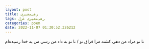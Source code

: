 ```yaml
---
layout: post
title: رهی‌معیری
tags: رهی‌معیری غزل
categories: poem
date: 2022-11-07 01:30:52.326212
---
```


تا تو مراد من دهی کشته مرا فراق تو / تا تو به داد من رسی من به خدا رسیده‌ام